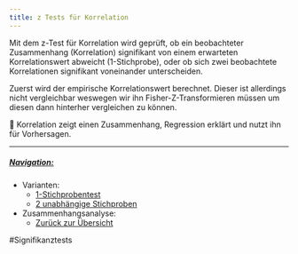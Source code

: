 ```yaml
---
title: z Tests für Korrelation
---
```


Mit dem z-Test für Korrelation wird geprüft, ob ein beobachteter Zusammenhang (Korrelation) signifikant von einem erwarteten Korrelationswert abweicht (1-Stichprobe), oder ob sich zwei beobachtete Korrelationen signifikant voneinander unterscheiden.

Zuerst wird der empirische Korrelationswert berechnet. Dieser ist allerdings nicht vergleichbar weswegen wir ihn Fisher-Z-Transformieren müssen um diesen dann hinterher vergleichen zu können.

🧠 Korrelation zeigt einen Zusammenhang, Regression erklärt und nutzt ihn für Vorhersagen.

---

##### <u>Navigation:</u>

* Varianten:
  * [1-Stichprobentest](/1-stichprobentest)
  * [2 unabhängige Stichproben](/2-unabhaengige-stichproben)
* Zusammenhangsanalyse:
  * [Zurück zur Übersicht](/zusammenhangsanalyse)

\#Signifikanztests
